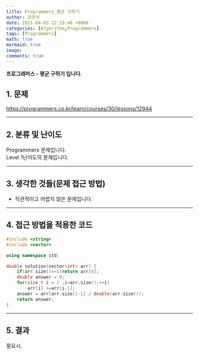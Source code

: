 ```yaml
---
title: Programmers_평균 구하기
author: 강민석
date: 2021-04-03 12:33:40 +0800
categories: [Algorithm,Programmers]
tags: [Programmers]
math: true
mermaid: true
image: 
comments: true
---
```


**프로그래머스 - 평균 구하기 입니다.**

## 1. 문제
<https://programmers.co.kr/learn/courses/30/lessons/12944>






-----  

## 2. 분류 및 난이도

Programmers 문제입니다.  
Level 1난이도의 문제입니다.


-----  

## 3. 생각한 것들(문제 접근 방법)

- 직관적이고 어렵지 않은 문제입니다.


-----  

## 4. 접근 방법을 적용한 코드

```c++
#include <string>
#include <vector>

using namespace std;

double solution(vector<int> arr) {
    if(arr.size()==1)return arr[0];
    double answer = 0;
    for(size_t i = 1 ;i<arr.size();++i)
        arr[i] +=arr[i-1];
    answer = arr[arr.size()-1] / double(arr.size());
    return answer;
}
```

-----

## 5. 결과

필요시.














 
